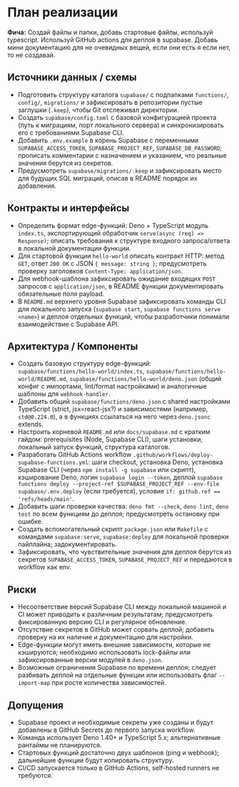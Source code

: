 <!-- SAVE_AS: spec/features/supabase-setup/plan.md -->

# План реализации

**Фича:** Создай файлы и папки, добавь стартовые файлы, используй typescript. Используй GitHub actions для деплоя в supabase. Добавь мини документацию для не очевидных вещей, если они есть я если нет, то не создавай.

## Источники данных / схемы
- Подготовить структуру каталога `supabase/` с подпапками `functions/`, `config/`, `migrations/` и зафиксировать в репозитории пустые заглушки (`.keep`), чтобы Git отслеживал директории.
- Создать `supabase/config.toml` с базовой конфигурацией проекта (путь к миграциям, порт локального сервера) и синхронизировать его с требованиями Supabase CLI.
- Добавить `.env.example` в корень Supabase с переменными `SUPABASE_ACCESS_TOKEN`, `SUPABASE_PROJECT_REF`, `SUPABASE_DB_PASSWORD`; прописать комментарии с назначением и указанием, что реальные значения берутся из секретов.
- Предусмотреть `supabase/migrations/.keep` и зафиксировать место для будущих SQL миграций, описав в README порядок их добавления.

## Контракты и интерфейсы
- Определить формат edge-функций: Deno + TypeScript модуль `index.ts`, экспортирующий обработчик `serve(async (req) => Response)`; описать требования к структуре входного запроса/ответа в локальной документации функции.
- Для стартовой функции `hello-world` описать контракт HTTP: метод `GET`, ответ `200 OK` с JSON `{ message: string }`; предусмотреть проверку заголовков `Content-Type: application/json`.
- Для webhook-шаблона зафиксировать ожидание входящих `POST` запросов с `application/json`, в README функции документировать обязательные поля payload.
- В `README.md` верхнего уровня Supabase зафиксировать команды CLI для локального запуска (`supabase start`, `supabase functions serve <name>`) и деплоя отдельных функций, чтобы разработчики понимали взаимодействие с Supabase API.

## Архитектура / Компоненты
- Создать базовую структуру edge-функций: `supabase/functions/hello-world/index.ts`, `supabase/functions/hello-world/README.md`, `supabase/functions/hello-world/deno.json` (общий конфиг с импортами, lint/format настройками) и аналогичные шаблоны для `webhook-handler`.
- Добавить общий `supabase/functions/deno.json` c shared настройками TypeScript (strict, jsx=react-jsx?) и зависимостями (например, `std@0.224.0`), а в функциях ссылаться на него через `deno.jsonc` extends.
- Настроить корневой `README.md` или `docs/supabase.md` с кратким гайдом: prerequisites (Node, Supabase CLI), шаги установки, локальный запуск функций, структура каталогов.
- Разработать GitHub Actions workflow `.github/workflows/deploy-supabase-functions.yml`: шаги checkout, установка Deno, установка Supabase CLI (через `npm install -g supabase` или скрипт), кэширование Deno, логин `supabase login --token`, деплой `supabase functions deploy --project-ref $SUPABASE_PROJECT_REF --env-file supabase/.env.deploy` (если требуется), условие `if: github.ref == 'refs/heads/main'`.
- Добавить шаги проверки качества: `deno fmt --check`, `deno lint`, `deno test` по всем функциям до деплоя; предусмотреть остановку при ошибке.
- Создать вспомогательный скрипт `package.json` или `Makefile` с командами `supabase:serve`, `supabase:deploy` для локальной проверки пайплайна; задокументировать.
- Зафиксировать, что чувствительные значения для деплоя берутся из секретов `SUPABASE_ACCESS_TOKEN`, `SUPABASE_PROJECT_REF` и передаются в workflow как env.

## Риски
- Несоответствие версий Supabase CLI между локальной машиной и CI может приводить к различным результатам; предусмотреть фиксированную версию CLI и регулярное обновление.
- Отсутствие секретов в GitHub может сорвать деплой; добавить проверку на их наличие и документацию для настройки.
- Edge-функции могут иметь внешние зависимости, которые не кэшируются; необходимо использовать lock-файлы или зафиксированные версии модулей в `deno.json`.
- Возможные ограничения Supabase по времени деплоя; следует разбивать деплой на отдельные функции или использовать флаг `--import-map` при росте количества зависимостей.

## Допущения
- Supabase проект и необходимые секреты уже созданы и будут добавлены в GitHub Secrets до первого запуска workflow.
- Команда использует Deno 1.40+ и TypeScript 5.x; альтернативные рантаймы не планируются.
- Стартовых функций достаточно двух шаблонов (ping и webhook); дальнейшие функции будут копировать структуру.
- CI/CD запускается только в GitHub Actions, self-hosted runners не требуются.
